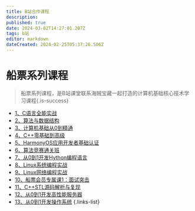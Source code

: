 ```yaml
---
title: B站合作课程
description: 
published: true
date: 2024-03-02T14:27:01.207Z
tags: b站
editor: markdown
dateCreated: 2024-02-25T05:37:26.506Z
---
```


# 船票系列课程
> 船票系列课程，是B站课堂联系海贼宝藏一起打造的计算机基础核心技术学习课程{.is-success}

- [1、C语言全能实战](/courses_resource/c_language/home)
- [2、算法与数据结构](/courses_resource/datastruct/datastruct)
- [3、计算机基础从0到精通](/courses_resource/computer_base/computer_base)
- [4、C++零基础到高级](/courses_resource/cpp_language/home)
- [5、HarmonyOS应用开发者基础认证]()
- [6、算法竞赛通关班]()
- [7、从0到1开发Hython编程语言]()
- [8、Linux系统编程实战]()
- [9、Linux网络编程实战]()
- [10、船票会员专属课1：面试突击]()
- [11、C++STL源码解析与复现]()
- [12、从0到1开发高性能服务器]()
- [13、从0到1开发操作系统]()
{.links-list}